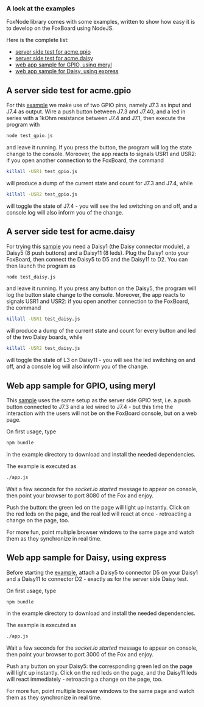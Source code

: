 ### A look at the examples ###

FoxNode library comes with some examples, written to show how easy it is to develop on the FoxBoard using NodeJS.

Here is the complete list:

*  [server side test for acme.gpio](#test_gpio.js)
*  [server side test for acme.daisy](#test_daisy.js)
*  [web app sample for GPIO, using meryl](#meryl_gpio)
*  [web app sample for Daisy, using express](#express_daisy)


<a name="test_gpio.js">A server side test for acme.gpio</a>
-----------------------------------------------------------

For this [example](/ant9000/FoxNode/tree/master/examples/test_gpio.js) we make use of two GPIO pins, namely J7.3 as input and J7.4 as output. Wire a push button between J7.3 and J7.40, and a led in series with a 1kOhm resistance between J7.4 and J7.1, then execute the program with

```bash
node test_gpio.js
```

and leave it running. If you press the button, the program will log the state change to the console. Moreover, the app reacts to signals USR1 and USR2: if you open another connection to the FoxBoard, the command

```bash
killall -USR1 test_gpio.js
```

will produce a dump of the current state and count for J7.3 and J7.4, while

```bash
killall -USR2 test_gpio.js
```

will toggle the state of J7.4 - you will see the led switching on and off, and a console log will also inform you of the change.


<a name="test_daisy.js">A server side test for acme.daisy</a>
-------------------------------------------------------------

For trying this [sample](/ant9000/FoxNode/tree/master/examples/test_daisy.js) you need a Daisy1 (the Daisy connector module), a Daisy5 (8 push buttons) and a Daisy11 (8 leds). Plug the Daisy1 onto your FoxBoard, then connect the Daisy5 to D5 and the Daisy11 to D2. You can then launch the program as

```bash
node test_daisy.js
```

and leave it running. If you press any button on the Daisy5, the program will log the button state change to the console. Moreover, the app reacts to signals USR1 and USR2: if you open another connection to the FoxBoard, the command

```bash
killall -USR1 test_daisy.js
```

will produce a dump of the current state and count for every button and led of the two Daisy boards, while

```bash
killall -USR2 test_daisy.js
```

will toggle the state of L3 on Daisy11 - you will see the led switching on and off, and a console log will also inform you of the change.

<a name="meryl_gpio">Web app sample for GPIO, using meryl</a>
------------------------------------------------------------

This [sample](/ant9000/FoxNode/tree/master/examples/meryl_gpio/) uses the same setup as the server side GPIO test, i.e. a push button connected to J7.3 and a led wired to J7.4 - but this time the interaction with the users will not be on the FoxBoard console, but on a web page.

On first usage, type

```bash
npm bundle
```

in the example directory to download and install the needed dependencies.

The example is executed as

```bash
./app.js
```

Wait a few seconds for the *socket.io started* message to appear on console, then point your browser to port 8080 of the Fox and enjoy.

Push the button: the green led on the page will light up instantly. Click on the red leds on the page, and the real led will react at once - retroacting a change on the page, too.

For more fun, point multiple browser windows to the same page and watch them as they synchronize in real time.

<a name="express_daisy">Web app sample for Daisy, using express</a>
-------------------------------------------------------------------

Before starting the [example](/ant9000/FoxNode/tree/master/examples/express_daisy/), attach a Daisy5 to connector D5 on your Daisy1 and a Daisy11 to connector D2 - exactly as for the server side Daisy test.

On first usage, type

```bash
npm bundle
```

in the example directory to download and install the needed dependencies.

The example is executed as

```bash
./app.js
```

Wait a few seconds for the *socket.io started* message to appear on console, then point your browser to port 3000 of the Fox and enjoy.

Push any button on your Daisy5: the corresponding green led on the page will light up instantly. Click on the red leds on the page, and the Daisy11 leds will react immediately - retroacting a change on the page, too.

For more fun, point multiple browser windows to the same page and watch them as they synchronize in real time.
